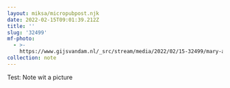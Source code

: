```yaml
---
layout: miksa/micropubpost.njk
date: 2022-02-15T09:01:39.212Z
title: ''
slug: '32499'
mf-photo:
  - >-
    https://www.gijsvandam.nl/_src/stream/media/2022/02/15-32499/mary-and-max-5186538712.jpg
collection: note
---
```

Test: Note wit a picture
